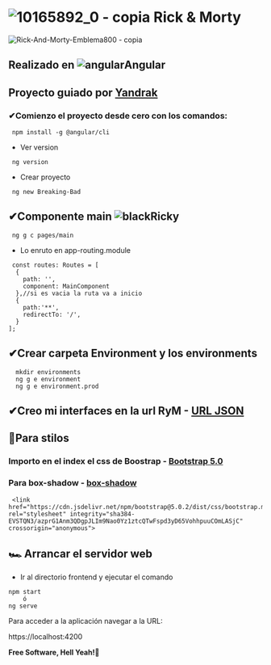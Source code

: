 #  ![10165892_0 - copia](https://user-images.githubusercontent.com/71487857/216372909-107e2824-dbda-436c-a15c-db62438a90b2.jpg) Rick & Morty
![Rick-And-Morty-Emblema800 - copia](https://user-images.githubusercontent.com/71487857/216371958-ef917f8c-4214-4b2c-ac92-1e72abe6bc1a.jpg)

## Realizado en ![angular](https://user-images.githubusercontent.com/71487857/212993270-3cf1454e-f0d7-4164-bc01-20d5fe6469cd.png)Angular
## Proyecto guiado por [Yandrak](https://www.youtube.com/watch?v=I6OBjvF41ZY&list=RDLVDNnj4yAo5-g&index=5&ab_channel=Yandrak)
### ✔Comienzo el proyecto desde cero con los comandos: 
```
 npm install -g @angular/cli
```
* Ver version
```
 ng version
 ```
* Crear proyecto 
```
 ng new Breaking-Bad
```

## ✔Componente main ![blackRicky](https://user-images.githubusercontent.com/71487857/216372377-6ae80cf6-8b60-4e64-8163-88839500ce7f.jpeg)

```
 ng g c pages/main 
 ```
* Lo enruto en app-routing.module
```
 const routes: Routes = [
  {
    path: '',
    component: MainComponent
  },//si es vacia la ruta va a inicio
  {
    path:'**',
    redirectTo: '/',
  }
];
```
## ✔Crear carpeta Environment y los environments
```
  mkdir environments
  ng g e environment
  ng g e environment.prod
 ```
 ## ✔Creo mi interfaces en la url RyM - [URL JSON](https://app.quicktype.io/)
 
## 🎈Para stilos 
### Importo en el index el css de Boostrap - [Bootstrap 5.0](https://getbootstrap.com/docs/5.0/getting-started/introduction/)
### Para box-shadow - [box-shadow](https://getcssscan.com/css-box-shadow-examples)
```
 <link href="https://cdn.jsdelivr.net/npm/bootstrap@5.0.2/dist/css/bootstrap.min.css" rel="stylesheet" integrity="sha384-EVSTQN3/azprG1Anm3QDgpJLIm9Nao0Yz1ztcQTwFspd3yD65VohhpuuCOmLASjC" crossorigin="anonymous">
 ```
 ## 🏎 Arrancar el servidor web

* Ir al directorio frontend y ejecutar el comando

```
npm start
    ó
ng serve    
```

Para acceder a la aplicación navegar a la URL:

https://localhost:4200
 
 **Free Software, Hell Yeah!🤘**
 
